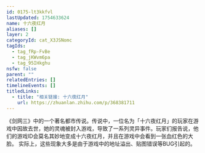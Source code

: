 ```yaml
---
id: 0175-lt3kkfvl
lastUpdated: 1754633624
name: 十六夜红月
aliases: []
layer: 2
categoryId: cat_X3JSNomc
tagIds:
  - tag_fRp-FvBe
  - tag_jKWvm6pa
  - tag_95IHkghu
nsfw: false
parent: ""
relatedEntries: []
timelineEvents: []
titledLinks:
  - title: "相关链接: 十六夜红月"
    url: https://zhuanlan.zhihu.com/p/368381711
---
```


《剑网三》中的一个著名都市传说。传说中，一位名为「十六夜红月」的玩家在游戏中因故去世，她的灵魂被封入游戏，导致了一系列灵异事件。玩家们报告说，他们的游戏ID会莫名其妙地变成十六夜红月，并且在游戏中会看到一张血红色的大脸。 实际上，这些现象大多是由于游戏中的地址溢出、贴图错误等BUG引起的。